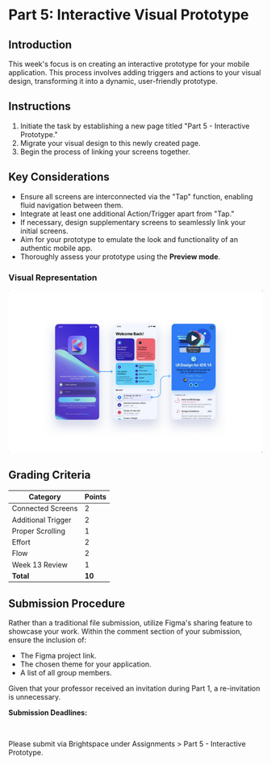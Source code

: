 # Part 5: Interactive Visual Prototype

## Introduction

This week's focus is on creating an interactive prototype for your mobile application. This process involves adding triggers and actions to your visual design, transforming it into a dynamic, user-friendly prototype.

## Instructions

1. Initiate the task by establishing a new page titled "Part 5 - Interactive Prototype."
2. Migrate your visual design to this newly created page.
3. Begin the process of linking your screens together.

## Key Considerations

- Ensure all screens are interconnected via the "Tap" function, enabling fluid navigation between them.
- Integrate at least one additional Action/Trigger apart from "Tap."
- If necessary, design supplementary screens to seamlessly link your initial screens.
- Aim for your prototype to emulate the look and functionality of an authentic mobile app.
- Thoroughly assess your prototype using the **Preview mode**.

### Visual Representation

![Prototype Example](./assets/prototype-example.png)

## Grading Criteria

| Category           | Points |
| ------------------ | ------ |
| Connected Screens  | 2      |
| Additional Trigger | 2      |
| Proper Scrolling   | 1      |
| Effort             | 2      |
| Flow               | 2      |
| Week 13 Review     | 1      |
| **Total**          | **10** |

## Submission Procedure

Rather than a traditional file submission, utilize Figma's sharing feature to showcase your work. Within the comment section of your submission, ensure the inclusion of:

- The Figma project link.
- The chosen theme for your application.
- A list of all group members.

Given that your professor received an invitation during Part 1, a re-invitation is unnecessary.

**Submission Deadlines:**

<Badge text="Section 300: Tuesday, December 12th @3:00pm" /><br>
<Badge type="error" text="Section 310: Monday, December 11th @4:00pm" />

Please submit via Brightspace under Assignments > Part 5 - Interactive Prototype.
